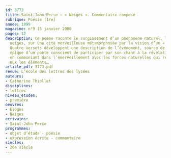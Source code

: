 ```yaml
---
id: 3773
title: Saint-John Perse – « Neiges ». Commentaire composé
rubrique: Poésie [1re]
annee: 1999
magazine: n°9 15 janvier 2000
pages: 12
description: Ce poème raconte le surgissement d’un phénomène naturel, l’arrivée des
  neiges, sur une cité merveilleuse métamorphosée par la vision d’un « nous » ébloui.
  Quatre versets développent une description de l’événement, source de l’inspiration
  épique d’un poète conscient de participer par son chant à la révélation d’une renaissance,
  en communiant dans l’émerveillement avec les forces naturelles qui relient entre
  eux les éléments…
article_pdf: 3773.pdf
revue: L’école des lettres des lycées
auteurs:
- Catherine Thiollet
disciplines:
- lettres
niveau_etudes:
- première
oeuvres:
- Éloges
- Neiges
ecrivains:
- Saint-John Perse
programmes:
- objet d’étude - poésie
- expression écrite - commentaire
siecles:
- 20e siècle
---
```

